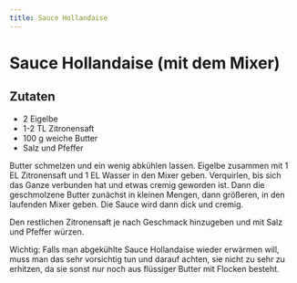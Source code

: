 ```yaml
---
title: Sauce Hollandaise
---
```

# Sauce Hollandaise (mit dem Mixer)

## Zutaten

* 2 Eigelbe
* 1-2 TL Zitronensaft
* 100 g weiche Butter
* Salz und Pfeffer

Butter schmelzen und ein wenig abkühlen lassen. Eigelbe zusammen mit
1 EL Zitronensaft und 1 EL Wasser in den Mixer geben. Verquirlen, bis
sich das Ganze verbunden hat und etwas cremig geworden ist. Dann die
geschmolzene Butter zunächst in kleinen Mengen, dann größeren, in den
laufenden Mixer geben. Die Sauce wird dann dick und cremig.

Den restlichen Zitronensaft je nach Geschmack hinzugeben und mit Salz
und Pfeffer würzen.

Wichtig: Falls man abgekühlte Sauce Hollandaise wieder erwärmen will,
muss man das sehr vorsichtig tun und darauf achten, sie nicht zu sehr
zu erhitzen, da sie sonst nur noch aus flüssiger Butter mit Flocken
besteht.
